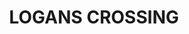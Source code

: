 ---
lastmod: '2025-04-06T06:05:20+00:00'
latitude: -31.654722
layout: suburb
longitude: 152.652155
postcode: '2439'
state: NSW
title: LOGANS CROSSING
url: /nsw/logans-crossing/
---
